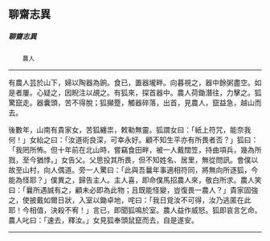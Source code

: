 

## 聊齋志異

##### 聊齋志異
　　`農人`

* * *

有農人芸於山下，婦以陶器為餉。食已，置器壠畔。向暮視之，器中餘粥盡空。如是者屢。心疑之，因睨注以覘之。有狐來，探首器中。農人荷鋤潛往，力擊之。狐驚竄走。器囊頭，苦不得脫；狐攧蹷，觸器碎落，出首，見農人，竄益急，越山而去。

後數年，山南有貴家女，苦狐纏祟，敕勒無靈。狐謂女曰：「紙上符咒，能奈我何！」女紿之曰：「汝道術良深，可幸永好。顧不知生平亦有所畏者否？」狐曰：「我罔所怖。但十年前在北山時，嘗竊食田畔，被一人戴闊笠，持曲項兵，幾為所戮，至今猶悸。」女告父。父思投其所畏，但不知姓名、居里，無從問訊。會僕以故至山村，向人偶道。旁一人驚曰：「此與吾曩年事適相符同，將無向所逐狐，今能為怪耶？」僕異之，歸告主人。主人喜，即命僕馬招農人來，敬白所求。農人笑曰：「曩所遇誠有之，顧未必即為此物；且既能怪變，豈復畏一農人？」貴家固強之，使披戴如爾日狀，入室以鋤卓地，咤曰：「我日覓汝不可得，汝乃逃匿在此耶！今相值，決殺不宥！」言已，即聞狐鳴於室。農人益作威怒。狐即哀言乞命。農人叱曰：「速去，釋汝。」女見狐奉頭鼠竄而去，自是遂安。

* * *

